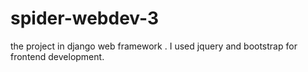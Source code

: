 # spider-webdev-3
the project in django web framework .
I used jquery and bootstrap for frontend development.

 
